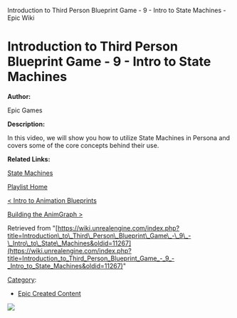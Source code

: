 Introduction to Third Person Blueprint Game - 9 - Intro to State Machines - Epic Wiki                    

Introduction to Third Person Blueprint Game - 9 - Intro to State Machines
=========================================================================

  

**Author:**

Epic Games

**Description:**

In this video, we will show you how to utilize State Machines in Persona and covers some of the core concepts behind their use.

**Related Links:**

[State Machines](https://docs.unrealengine.com/latest/INT/Engine/Animation/StateMachines/index.html)

[Playlist Home](/Category:Epic_Video_Playlists "Category:Epic Video Playlists")

[< Intro to Animation Blueprints](/Introduction_to_Third_Person_Blueprint_Game_-_8_-_Intro_to_Animation_Blueprints "Introduction to Third Person Blueprint Game - 8 - Intro to Animation Blueprints")

[Building the AnimGraph >](/Introduction_to_Third_Person_Blueprint_Game_-_10_-_Building_the_AnimGraph "Introduction to Third Person Blueprint Game - 10 - Building the AnimGraph")

Retrieved from "[https://wiki.unrealengine.com/index.php?title=Introduction\_to\_Third\_Person\_Blueprint\_Game\_-\_9\_-\_Intro\_to\_State\_Machines&oldid=11267](https://wiki.unrealengine.com/index.php?title=Introduction_to_Third_Person_Blueprint_Game_-_9_-_Intro_to_State_Machines&oldid=11267)"

[Category](/Special:Categories "Special:Categories"):

*   [Epic Created Content](/Category:Epic_Created_Content "Category:Epic Created Content")

  ![](https://tracking.unrealengine.com/track.png)